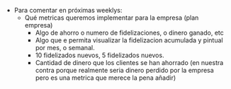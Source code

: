* Para comentar en próximas weeklys:
  * Qué metricas queremos implementar para la empresa (plan empresa)
    * Algo de ahorro o numero de fidelizaciones, o dinero ganado, etc
    * Algo que e permita visualizar la fidelizacion acumulada y pintual por mes, o semanal.
    * 10 fidelizados nuevos, 5 fidelizados nuevos. 
    * Cantidad de dinero que los clientes se han ahorrado (en nuestra contra porque realmente seria dinero perdido por la empresa pero es una metrica que merece la pena añadir)
    